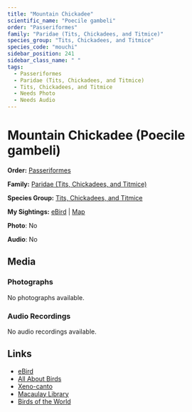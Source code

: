 ```yaml
---
title: "Mountain Chickadee"
scientific_name: "Poecile gambeli"
order: "Passeriformes"
family: "Paridae (Tits, Chickadees, and Titmice)"
species_group: "Tits, Chickadees, and Titmice"
species_code: "mouchi"
sidebar_position: 241
sidebar_class_name: " "
tags: 
  - Passeriformes
  - Paridae (Tits, Chickadees, and Titmice)
  - Tits, Chickadees, and Titmice
  - Needs Photo
  - Needs Audio
---
```


# Mountain Chickadee (Poecile gambeli)

**Order:** [Passeriformes](/tags/passeriformes)

**Family:** [Paridae (Tits, Chickadees, and Titmice)](/tags/paridae-tits-chickadees-and-titmice)

**Species Group:** [Tits, Chickadees, and Titmice](/tags/tits-chickadees-and-titmice)

**My Sightings:** [eBird](https://ebird.org/lifelist?r=world&time=life&spp=mouchi) | [Map](/map?species_code=mouchi)

**Photo**: No 

**Audio**: No

## Media
### Photographs
No photographs available.

### Audio Recordings
No audio recordings available.

## Links
* [eBird](https://ebird.org/species/mouchi) 
* [All About Birds](https://www.allaboutbirds.org/guide/mouchi) 
* [Xeno-canto](https://www.xeno-canto.org/species/poecile-gambeli) 
* [Macaulay Library](https://search.macaulaylibrary.org/catalog?taxonCode=mouchi&sort=rating_rank_desc)
* [Birds of the World](https://birdsoftheworld.org/bow/species/mouchi)
